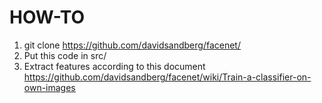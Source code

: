# HOW-TO

1. git clone https://github.com/davidsandberg/facenet/
2. Put this code in src/ 
3. Extract features according to this document   
https://github.com/davidsandberg/facenet/wiki/Train-a-classifier-on-own-images  
